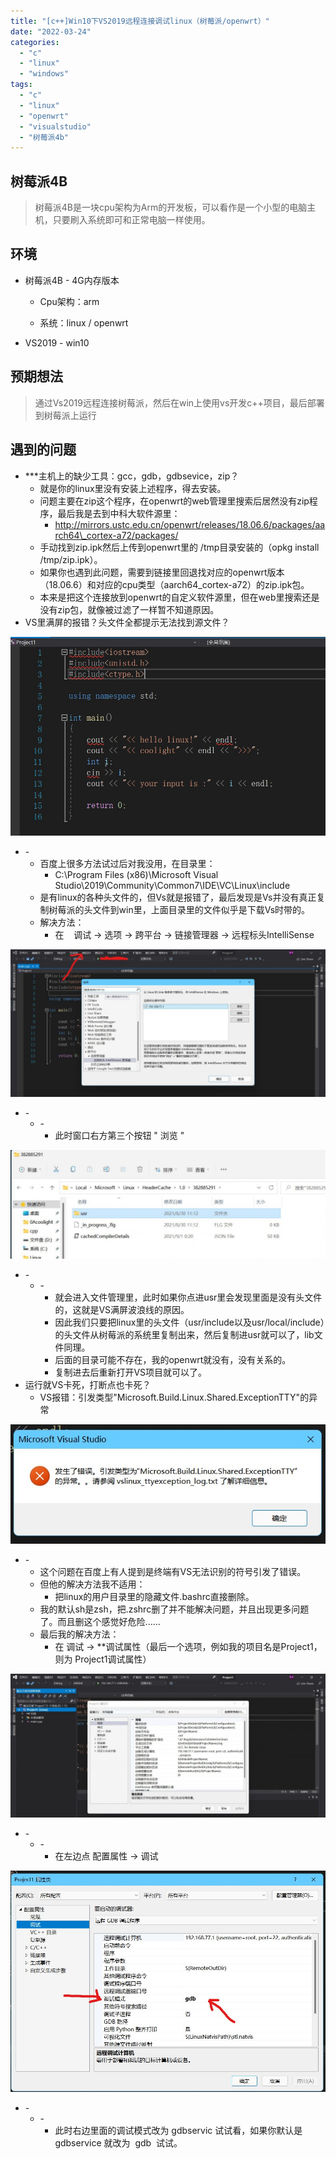 ```yaml
---
title: "[c++]Win10下VS2019远程连接调试linux（树莓派/openwrt）"
date: "2022-03-24"
categories: 
  - "c"
  - "linux"
  - "windows"
tags: 
  - "c"
  - "linux"
  - "openwrt"
  - "visualstudio"
  - "树莓派4b"
---
```


## 树莓派4B

> 树莓派4B是一块cpu架构为Arm的开发板，可以看作是一个小型的电脑主机，只要刷入系统即可和正常电脑一样使用。

## 环境

- 树莓派4B - 4G内存版本
    
    - Cpu架构：arm
    
    - 系统：linux / openwrt
- VS2019 - win10

## 预期想法

> 通过Vs2019远程连接树莓派，然后在win上使用vs开发c++项目，最后部署到树莓派上运行

## 遇到的问题

- \*\*\*主机上的缺少工具：gcc，gdb，gdbsevice，zip？
    - 就是你的linux里没有安装上述程序，得去安装。
    - 问题主要在zip这个程序，在openwrt的web管理里搜索后居然没有zip程序，最后我是去到中科大软件源里：
        - http://mirrors.ustc.edu.cn/openwrt/releases/18.06.6/packages/aarch64\_cortex-a72/packages/
    - 手动找到zip.ipk然后上传到openwrt里的 /tmp目录安装的（opkg install /tmp/zip.ipk）。
    - 如果你也遇到此问题，需要到链接里回退找对应的openwrt版本（18.06.6）和对应的cpu类型（aarch64\_cortex-a72）的zip.ipk包。
    - 本来是把这个连接放到openwrt的自定义软件源里，但在web里搜索还是没有zip包，就像被过滤了一样暂不知道原因。
- VS里满屏的报错？头文件全都提示无法找到源文件？

![](images/af034b00f3194c9cc5ccb9d6d2e754db_2403400-20210901091642821-2132405771.jpg)

- \-
    - 百度上很多方法试过后对我没用，在目录里：
        - C:\\Program Files (x86)\\Microsoft Visual Studio\\2019\\Community\\Common7\\IDE\\VC\\Linux\\include
    - 是有linux的各种头文件的，但Vs就是报错了，最后发现是Vs并没有真正复制树莓派的头文件到win里，上面目录里的文件似乎是下载Vs时带的。
    - 解决方法：
        - 在    调试 -> 选项 -> 跨平台 -> 链接管理器 -> 远程标头IntelliSense

![](images/f8496c3406726084252bae4ebacfa1b4_2403400-20210901092410352-1065233981-1024x480.jpg)

- \-
    - \-
        - 此时窗口右方第三个按钮 " 浏览 " 

![](images/1ddd5a0554c9ba97b2d6cb22033e1dd6_2403400-20210901092812180-1736289920-1024x354.jpg)

- \-
    - \-
        - 就会进入文件管理里，此时如果你点进usr里会发现里面是没有头文件的，这就是VS满屏波浪线的原因。
        - 因此我们只要把linux里的头文件（usr/include以及usr/local/include）的头文件从树莓派的系统里复制出来，然后复制进usr就可以了，lib文件同理。
        - 后面的目录可能不存在，我的openwrt就没有，没有关系的。
        - 复制进去后重新打开VS项目就可以了。
- 运行就VS卡死，打断点也卡死？
    - VS报错：引发类型"Microsoft.Build.Linux.Shared.ExceptionTTY"的异常

![](images/a2cec767217a54296ab002d69c042b97_2403400-20210901093624915-910552981.jpg)

- \-
    - 这个问题在百度上有人提到是终端有VS无法识别的符号引发了错误。
    - 但他的解决方法我不适用：
        - 把linux的用户目录里的隐藏文件.bashrc直接删除。
    - 我的默认sh是zsh，把.zshrc删了并不能解决问题，并且出现更多问题了。而且删这个感觉好危险......
    - 最后我的解决方法：
        - 在 调试 -> \*\*调试属性（最后一个选项，例如我的项目名是Project1，则为 Project1调试属性）

![](images/fdddafd078e91a7271367b3f293fb91b_2403400-20210901094239804-1875480448-1024x466.jpg)

- \-
    - \-
        - 在左边点 配置属性 -> 调试

![](images/f0004d34f68534ba142d125d81bfc051_2403400-20210901094621375-987053729.jpg)

- \-
    - \-
        - 此时右边里面的调试模式改为 gdbservic 试试看，如果你默认是 gdbservice 就改为  gdb  试试。
